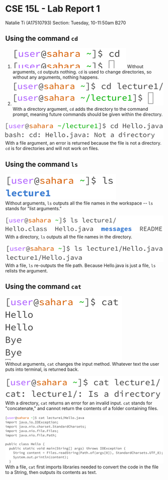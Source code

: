 # CSE 15L - Lab Report 1
Natalie Ti (A17510793)
Section: Tuesday, 10-11:50am B270


## Using the command `cd`

1. ![cd1](cse15l-lab1-image1.1.png)
   Without arguments, `cd` outputs nothing. `cd` is used to change directories, so without any arguments, nothing happens.
2. ![cd2](cse15l-lab1-image1.2.png)
   With a directory argument, `cd` adds the directory to the command prompt, meaning future commands should be given within the directory.

![cd3](cse15l-lab1-image1.3.png)  
With a file argument, an error is returned because the file is not a directory. `cd` is for directories and will not work on files.


 
## Using the command `ls`

![ls1](cse15l-lab1-image2.1.png)  
Without arguments, `ls` outputs all the file names in the workspace -- `ls` stands for "list arguments."

![ls2](cse15l-lab1-image2.2.png)  
With a directory, `ls` outputs all the file names in the directory.

![ls3](cse15l-lab1-image2.3.png)  
With a file, `ls` re-outputs the file path. Because Hello.java is just a file, `ls` relists the argument. 


  
## Using the command `cat`

![cat1](cse15l-lab1-image3.1.png)  
Without arguments, `cat` changes the input method. Whatever text the user puts into terminal, is returned back.

![cat2](cse15l-lab1-image3.2.png)  
With a directory, `cat` returns an error for an invalid input. `cat` stands for "concatenate," and cannot return the contents of a folder containing files.

![cat3](cse15l-lab1-image3.3.png)  
With a file, `cat` first imports libraries needed to convert the code in the file to a String, then outputs its contents as text.
